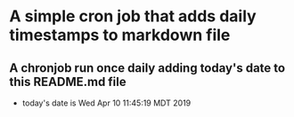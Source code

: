 A simple cron job that adds daily timestamps to markdown file
============================================================
## A chronjob run once daily adding today's date to this README.md file
* today's date is Wed Apr 10 11:45:19 MDT 2019

